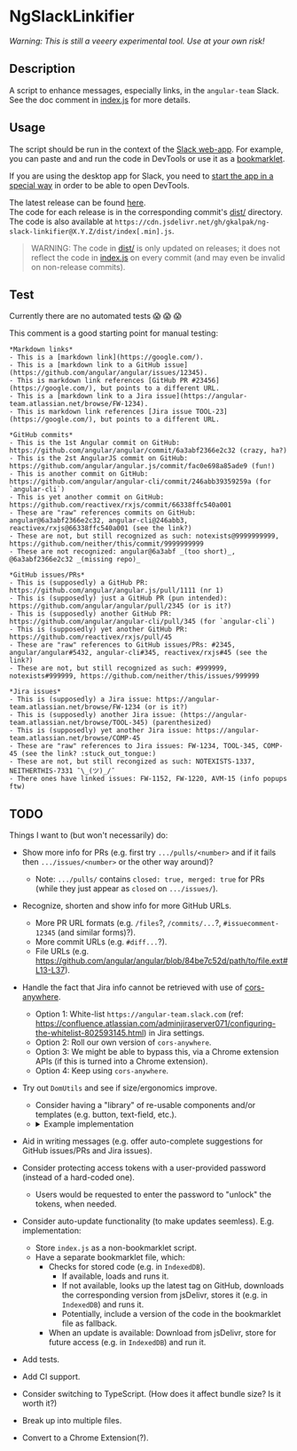 # NgSlackLinkifier

_Warning:_
_This is still a veeery experimental tool._
_Use at your own risk!_


## Description

A script to enhance messages, especially links, in the `angular-team` Slack. See the doc comment in [index.js][index] for more details.


## Usage

The script should be run in the context of the [Slack web-app][slack]. For example, you can paste and and run the code in DevTools or use it as a [bookmarklet].

If you are using the desktop app for Slack, you need to [start the app in a special way][slack-app-dev] in order to be able to open DevTools.

The latest release can be found [here][releases].<br />
The code for each release is in the corresponding commit's [dist/][dist] directory.<br />
The code is also available at `https://cdn.jsdelivr.net/gh/gkalpak/ng-slack-linkifier@X.Y.Z/dist/index[.min].js`.

> WARNING:
> The code in [dist/][dist] is only updated on releases; it does not reflect the code in [index.js][index] on every
> commit (and may even be invalid on non-release commits).


## Test

Currently there are no automated tests :scream: :scream: :scream:

This comment is a good starting point for manual testing:

```
*Markdown links*
- This is a [markdown link](https://google.com/).
- This is a [markdown link to a GitHub issue](https://github.com/angular/angular/issues/12345).
- This is markdown link references [GitHub PR #23456](https://google.com/), but points to a different URL.
- This is a [markdown link to a Jira issue](https://angular-team.atlassian.net/browse/FW-1234).
- This is markdown link references [Jira issue TOOL-23](https://google.com/), but points to a different URL.

*GitHub commits*
- This is the 1st Angular commit on GitHub: https://github.com/angular/angular/commit/6a3abf2366e2c32 (crazy, ha?)
- This is the 2st AngularJS commit on GitHub: https://github.com/angular/angular.js/commit/fac0e698a85ade9 (fun!)
- This is another commit on GitHub: https://github.com/angular/angular-cli/commit/246abb39359259a (for `angular-cli`)
- This is yet another commit on GitHub: https://github.com/reactivex/rxjs/commit/66338ffc540a001
- These are "raw" references commits on GitHub: angular@6a3abf2366e2c32, angular-cli@246abb3, reactivex/rxjs@66338ffc540a001 (see the link?)
- These are not, but still recognized as such: notexists@9999999999, https://github.com/neither/this/commit/9999999999
- These are not recognized: angular@6a3abf _(too short)_, @6a3abf2366e2c32 _(missing repo)_

*GitHub issues/PRs*
- This is (supposedly) a GitHub PR: https://github.com/angular/angular.js/pull/1111 (nr 1)
- This is (supposedly) just a GitHub PR (pun intended): https://github.com/angular/angular/pull/2345 (or is it?)
- This is (supposedly) another GitHub PR: https://github.com/angular/angular-cli/pull/345 (for `angular-cli`)
- This is (supposedly) yet another GitHub PR: https://github.com/reactivex/rxjs/pull/45
- These are "raw" references to GitHub issues/PRs: #2345, angular/angular#5432, angular-cli#345, reactivex/rxjs#45 (see the link?)
- These are not, but still recognized as such: #999999, notexists#999999, https://github.com/neither/this/issues/999999

*Jira issues*
- This is (supposedly) a Jira issue: https://angular-team.atlassian.net/browse/FW-1234 (or is it?)
- This is (supposedly) another Jira issue: (https://angular-team.atlassian.net/browse/TOOL-345) (parenthesized)
- This is (supposedly) yet another Jira issue: https://angular-team.atlassian.net/browse/COMP-45
- These are "raw" references to Jira issues: FW-1234, TOOL-345, COMP-45 (see the link? :stuck_out_tongue:)
- These are not, but still recongized as such: NOTEXISTS-1337, NEITHERTHIS-7331 ¯\_(ツ)_/¯
- There ones have linked issues: FW-1152, FW-1220, AVM-15 (info popups ftw)
```


## TODO

Things I want to (but won't necessarily) do:

- Show more info for PRs (e.g. first try `.../pulls/<number>` and if it fails then `.../issues/<number>` or the other way around)?
  - Note: `.../pulls/` contains `closed: true, merged: true` for PRs (while they just appear as `closed` on `.../issues/`).
- Recognize, shorten and show info for more GitHub URLs.
  - More PR URL formats (e.g. `/files`?, `/commits/...`?, `#issuecomment-12345` (and similar forms)?).
  - More commit URLs (e.g. `#diff...`?).
  - File URLs (e.g. https://github.com/angular/angular/blob/84be7c52d/path/to/file.ext#L13-L37).

- Handle the fact that Jira info cannot be retrieved with use of [cors-anywhere](https://cors-anywhere.herokuapp.com/).
  - Option 1: White-list `https://angular-team.slack.com` (ref: https://confluence.atlassian.com/adminjiraserver071/configuring-the-whitelist-802593145.html) in Jira settings.
  - Option 2: Roll our own version of `cors-anywhere`.
  - Option 3: We might be able to bypass this, via a Chrome extension APIs (if this is turned into a Chrome extension).
  - Option 4: Keep using `cors-anywhere`.

- Try out `DomUtils` and see if size/ergonomics improve.
  - Consider having a "library" of re-usable components and/or templates (e.g. button, text-field, etc.).
  - <details><summary>Example implementation</summary>
      ```js
      const camelToKebabCase = str => str.
        replace(/[A-Z]/g, m => `-${m}`);
      const cssStyle = obj => Object.
        keys(obj).
        map(key => `${camelToKebabCase(key)}: ${obj[key]};`).
        join(' ');
      const domListeners = obj => Object.
        keys(obj).
        reduce((aggr, event) => ({
          ...aggr,
          [`on${event}`]: (typeof obj[event] !== 'string') ? obj[event] : new Function('event', obj[event]),
        }), {});
      const updateElement = (elem, classes, styles, listeners) =>
        Object.assign(elem, {
          className: classes && classes.join(' '),
          style: styles && cssStyle(styles),
          ...(listeners && domListeners(listeners)),
        });
      const createElement = (tagWithClasses, styles, listeners, children) => {
        const [tag, ...classes] = tagWithClasses.split('.');
        const elem = updateElement(document.createElement(tag || 'div'), classes, styles, listeners);
        children && children.forEach(child =>
          elem.appendChild((typeof child !== 'string') ? child : document.createTextNode(child)));
        return elem;
      };
      ```
    </details>
- Aid in writing messages (e.g. offer auto-complete suggestions for GitHub issues/PRs and Jira issues).
- Consider protecting access tokens with a user-provided password (instead of a hard-coded one).
  - Users would be requested to enter the password to "unlock" the tokens, when needed.
- Consider auto-update functionality (to make updates seemless). E.g. implementation:
  - Store `index.js` as a non-bookmarklet script.
  - Have a separate bookmarklet file, which:
    - Checks for stored code (e.g. in `IndexedDB`).
      - If available, loads and runs it.
      - If not available, looks up the latest tag on GitHub, downloads the corresponding version from jsDelivr, stores  it (e.g. in `IndexedDB`) and runs it.
      - Potentially, include a version of the code in the bookmarklet file as fallback.
    - When an update is available: Download from jsDelivr, store for future access (e.g. in `IndexedDB`) and run it.

- Add tests.
- Add CI support.
- Consider switching to TypeScript. (How does it affect bundle size? Is it worth it?)
- Break up into multiple files.

- Convert to a Chrome Extension(?).


[bookmarklet]: https://en.wikipedia.org/wiki/Bookmarklet
[dist]: ./dist
[index]: ./index.js
[releases]: https://github.com/gkalpak/ng-slack-linkifier/releases
[slack]: https://slack.com/
[slack-app-dev]: https://www.reddit.com/r/Slack/comments/955dro/how_do_i_open_the_chromium_developer_tools_in_the
